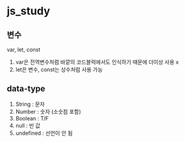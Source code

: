 # js_study
## 변수
var, let, const
1. var은 전역변수처럼 바깥의 코드블럭에서도 인식하기 때문에 더이상 사용 x
2. let은 변수, const는 상수처럼 사용 가능
## data-type
1. String : 문자
2. Number : 숫자 (소숫점 포함)
3. Boolean : T/F
4. null : 빈 값
5. undefined : 선언이 안 됨

